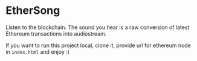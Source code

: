 # EtherSong
Listen to the blockchain. The sound you hear is a raw conversion of latest Ethereum transactions into audiostream.

If you want to run this project local, clone it, provide url for ethereum node in `index.html` and enjoy :)
